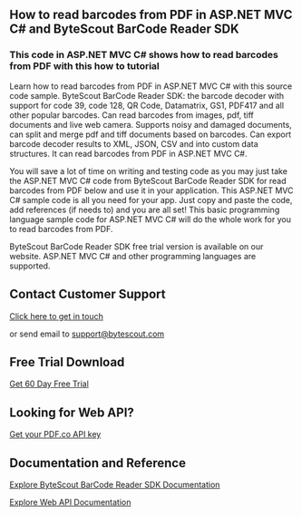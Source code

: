 ## How to read barcodes from PDF in ASP.NET MVC C# and ByteScout BarCode Reader SDK

### This code in ASP.NET MVC C# shows how to read barcodes from PDF with this how to tutorial

Learn how to read barcodes from PDF in ASP.NET MVC C# with this source code sample. ByteScout BarCode Reader SDK: the barcode decoder with support for code 39, code 128, QR Code, Datamatrix, GS1, PDF417 and all other popular barcodes. Can read barcodes from images, pdf, tiff documents and live web camera. Supports noisy and damaged documents, can split and merge pdf and tiff documents based on barcodes. Can export barcode decoder results to XML, JSON, CSV and into custom data structures. It can read barcodes from PDF in ASP.NET MVC C#.

You will save a lot of time on writing and testing code as you may just take the ASP.NET MVC C# code from ByteScout BarCode Reader SDK for read barcodes from PDF below and use it in your application. This ASP.NET MVC C# sample code is all you need for your app. Just copy and paste the code, add references (if needs to) and you are all set! This basic programming language sample code for ASP.NET MVC C# will do the whole work for you to read barcodes from PDF.

ByteScout BarCode Reader SDK free trial version is available on our website. ASP.NET MVC C# and other programming languages are supported.

## Contact Customer Support

[Click here to get in touch](https://bytescout.zendesk.com/hc/en-us/requests/new?subject=ByteScout%20BarCode%20Reader%20SDK%20Question)

or send email to [support@bytescout.com](mailto:support@bytescout.com?subject=ByteScout%20BarCode%20Reader%20SDK%20Question) 

## Free Trial Download

[Get 60 Day Free Trial](https://bytescout.com/download/web-installer?utm_source=github-readme)

## Looking for Web API? 

[Get your PDF.co API key](https://pdf.co/documentation/api?utm_source=github-readme)

## Documentation and Reference

[Explore ByteScout BarCode Reader SDK Documentation](https://bytescout.com/documentation/index.html?utm_source=github-readme)

[Explore Web API Documentation](https://pdf.co/documentation/api?utm_source=github-readme)